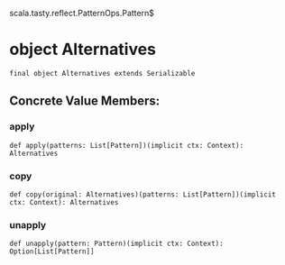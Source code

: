 scala.tasty.reflect.PatternOps.Pattern$
# object Alternatives

<pre><code class="language-scala" >final object Alternatives extends Serializable</pre></code>
## Concrete Value Members:
### apply
<pre><code class="language-scala" >def apply(patterns: List[Pattern])(implicit ctx: Context): Alternatives</pre></code>

### copy
<pre><code class="language-scala" >def copy(original: Alternatives)(patterns: List[Pattern])(implicit ctx: Context): Alternatives</pre></code>

### unapply
<pre><code class="language-scala" >def unapply(pattern: Pattern)(implicit ctx: Context): Option[List[Pattern]]</pre></code>


